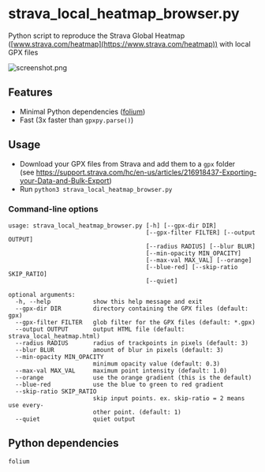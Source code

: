 # strava_local_heatmap_browser.py
Python script to reproduce the Strava Global Heatmap ([www.strava.com/heatmap](https://www.strava.com/heatmap)) with local GPX files

![screenshot.png](screenshot.png)

## Features

* Minimal Python dependencies ([folium](https://github.com/python-visualization/folium))
* Fast (3x faster than `gpxpy.parse()`)

## Usage

* Download your GPX files from Strava and add them to a `gpx` folder  
(see https://support.strava.com/hc/en-us/articles/216918437-Exporting-your-Data-and-Bulk-Export)
* Run `python3 strava_local_heatmap_browser.py`

### Command-line options
```
usage: strava_local_heatmap_browser.py [-h] [--gpx-dir DIR]
                                       [--gpx-filter FILTER] [--output OUTPUT]
                                       [--radius RADIUS] [--blur BLUR]
                                       [--min-opacity MIN_OPACITY]
                                       [--max-val MAX_VAL] [--orange]
                                       [--blue-red] [--skip-ratio SKIP_RATIO]
                                       [--quiet]

optional arguments:
  -h, --help            show this help message and exit
  --gpx-dir DIR         directory containing the GPX files (default: gpx)
  --gpx-filter FILTER   glob filter for the GPX files (default: *.gpx)
  --output OUTPUT       output HTML file (default: strava_local_heatmap.html)
  --radius RADIUS       radius of trackpoints in pixels (default: 3)
  --blur BLUR           amount of blur in pixels (default: 3)
  --min-opacity MIN_OPACITY
                        minimum opacity value (default: 0.3)
  --max-val MAX_VAL     maximum point intensity (default: 1.0)
  --orange              use the orange gradient (this is the default)
  --blue-red            use the blue to green to red gradient
  --skip-ratio SKIP_RATIO
                        skip input points. ex. skip-ratio = 2 means use every-
                        other point. (default: 1)
  --quiet               quiet output

```

## Python dependencies
```
folium
```
